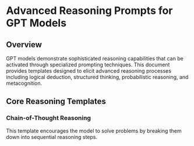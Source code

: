 # Advanced Reasoning Prompts for GPT Models

## Overview

GPT models demonstrate sophisticated reasoning capabilities that can be activated through specialized prompting techniques. This document provides templates designed to elicit advanced reasoning processes including logical deduction, structured thinking, probabilistic reasoning, and metacognition.

## Core Reasoning Templates

### Chain-of-Thought Reasoning

This template encourages the model to solve problems by breaking them down into sequential reasoning steps.

